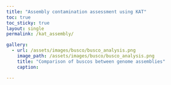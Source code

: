 ```yaml
---
title: "Assembly contamination assessment using KAT"
toc: true
toc_sticky: true
layout: single
permalink: /kat_assembly/

gallery:
  - url: /assets/images/busco/busco_analysis.png
    image_path: /assets/images/busco/busco_analysis.png
    title: "Comparison of buscos between genome assemblies"
    caption: 

---
```

